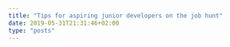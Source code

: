 ```yaml
---
title: "Tips for aspiring junior developers on the job hunt"
date: 2019-05-31T21:31:46+02:00
type: "posts"
---
```


